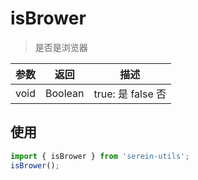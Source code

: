 # isBrower

> 是否是浏览器

| 参数 | 返回    | 描述              |
| ---- | ------- | ----------------- |
| void | Boolean | true: 是 false 否 |

## 使用

```js
import { isBrower } from 'serein-utils';
isBrower();
```
